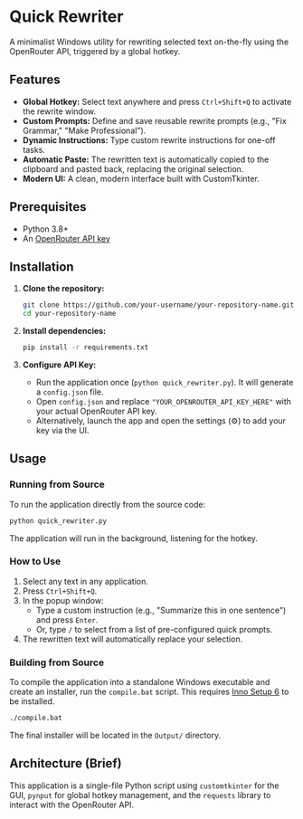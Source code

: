 # Quick Rewriter

A minimalist Windows utility for rewriting selected text on-the-fly using the OpenRouter API, triggered by a global hotkey.

## Features

- **Global Hotkey:** Select text anywhere and press `Ctrl+Shift+Q` to activate the rewrite window.
- **Custom Prompts:** Define and save reusable rewrite prompts (e.g., "Fix Grammar," "Make Professional").
- **Dynamic Instructions:** Type custom rewrite instructions for one-off tasks.
- **Automatic Paste:** The rewritten text is automatically copied to the clipboard and pasted back, replacing the original selection.
- **Modern UI:** A clean, modern interface built with CustomTkinter.

## Prerequisites

- Python 3.8+
- An [OpenRouter API key](https://openrouter.ai/keys)

## Installation

1.  **Clone the repository:**
    ```bash
    git clone https://github.com/your-username/your-repository-name.git
    cd your-repository-name
    ```

2.  **Install dependencies:**
    ```bash
    pip install -r requirements.txt
    ```

3.  **Configure API Key:**
    -   Run the application once (`python quick_rewriter.py`). It will generate a `config.json` file.
    -   Open `config.json` and replace `"YOUR_OPENROUTER_API_KEY_HERE"` with your actual OpenRouter API key.
    -   Alternatively, launch the app and open the settings (⚙️) to add your key via the UI.

## Usage

### Running from Source

To run the application directly from the source code:

```bash
python quick_rewriter.py
```

The application will run in the background, listening for the hotkey.

### How to Use

1.  Select any text in any application.
2.  Press `Ctrl+Shift+Q`.
3.  In the popup window:
    -   Type a custom instruction (e.g., "Summarize this in one sentence") and press `Enter`.
    -   Or, type `/` to select from a list of pre-configured quick prompts.
4.  The rewritten text will automatically replace your selection.

### Building from Source

To compile the application into a standalone Windows executable and create an installer, run the `compile.bat` script. This requires [Inno Setup 6](https://jrsoftware.org/isinfo.php) to be installed.

```bash
./compile.bat
```

The final installer will be located in the `Output/` directory.

## Architecture (Brief)

This application is a single-file Python script using `customtkinter` for the GUI, `pynput` for global hotkey management, and the `requests` library to interact with the OpenRouter API.
